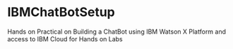 # IBMChatBotSetup
Hands on Practical on Building a ChatBot using IBM Watson X Platform and access to IBM Cloud for Hands on Labs
